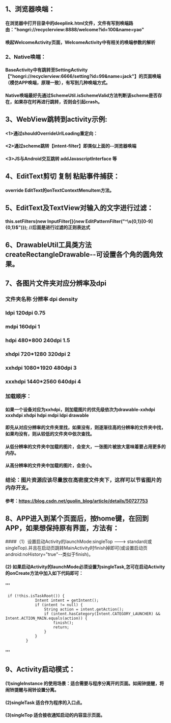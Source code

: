## 1、浏览器唤端：
#### 在浏览器中打开目录中的deeplink.html文件，文件有写到唤端路由："hongri://recyclerview:8888/welcome?id=100&name=yao"
#### 唤起WelcomeActivity页面，WelcomeActivity中有相关的唤端参数的解析


### 2、Native唤端：
#### BaseActivity中有跳转至SettingActivity【"hongri://recyclerview:6666/setting?id=99&name=jack"】的页面唤端（模仿APP唤端，原理一致），有写到几种唤端方式。
#### Native唤端最好先通过SchemeUtil.isSchemeValid方法判断该scheme是否存在，如果存在时再进行跳转，否则会引起crash。


## 3、WebView跳转到activity示例:
#### <1>通过shouldOverrideUrlLoading重定向：
#### <2>通过scheme跳转【intent-filter】即类似上面的--浏览器唤端
#### <3>JS与Android交互跳转 addJavascriptInterface 等


## 4、EditText剪切 复制 粘贴事件捕获：
#### override EditText的onTextContextMenuItem方法。

## 5、EditText及TextView对输入的文字进行过滤：
#### this.setFilters(new InputFilter[]{new EditPatternFilter("^\\s{0,1}[0-9]{0,1}$")}); //后面是进行过滤的正则表达式


## 6、DrawableUtil工具类方法createRectangleDrawable--可设置各个角的圆角效果。

## 7、各图片文件夹对应分辨率及dpi
###   文件夹名称	分辨率	dpi	density
###     ldpi	 	120dpi	0.75
###     mdpi	 	160dpi 	1
###     hdpi	480*800	240dpi	1.5
###     xhdpi	720*1280	320dpi	2
###     xxhdpi	1080*1920	480dpi	3
###     xxxhdpi	1440*2560	640dpi	4

### 加载顺序：
#### 如果一个设备对应为xxhdpi，则加载图片的优先级依次为drawable-xxhdpi xxxhdpi xhdpi hdpi mdpi ldpi drawable
#### 即先从对应分辨率的文件夹里找，如果没有，则逐渐往高的分辨率的文件夹中找，如果均没有，则从较低的文件夹中依次查找。

#### 从低分辨率的文件夹中加载的图片，会变大，一张图片被放大意味着要占用更多的内存。
#### 从高分辨率的文件夹中加载的图片，会变小。

### 结论：图片资源应该尽量放在高密度文件夹下，这样可以节省图片的内存开支。
#### 参考：https://blog.csdn.net/guolin_blog/article/details/50727753

## 8、APP进入到某个页面后，按home键，在回到APP，如果想保持原有界面，方法有：
####（1）设置启动Activity的launchMode:singleTop ---> standard(或singleTop).并且在启动页跳转MainActivity时finish掉即可(或设置启动页android:noHistory="true"--类似于finish)。
#### (2) 如果启动Activity的launchMode必须设置为singleTask,怎可在启动Activity的onCreate方法中加入如下代码即可： 
#### '''
     if (!this.isTaskRoot()) {
                 Intent intent = getIntent();
                 if (intent != null) {
                     String action = intent.getAction();
                     if (intent.hasCategory(Intent.CATEGORY_LAUNCHER) && Intent.ACTION_MAIN.equals(action)) {
                         finish();
                         return;
                     }
                 }
             }
      
####     '''

## 9、Activity启动模式：
#### (1)singleInstance 的使用场景：适合需要与程序分离开的页面。如闹钟提醒，将闹铃提醒与闹铃设置分离。
#### (2)singleTask 适合作为程序的入口点。
#### (3)singleTop 适合接收通知启动的内容显示页面。
